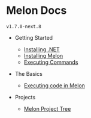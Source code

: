 # Melon Docs
`v1.7.0-next.8`

- Getting Started
  - [Installing .NET](https://github.com/MelonRuntime/Melon/blob/feat/docs/projects/melon-docs/getting-started/InstallingDotnetRuntime.md)
  - [Installing Melon](https://github.com/MelonRuntime/Melon/blob/feat/docs/projects/melon-docs/getting-started/InstallingMelonViaNpm.md)
  - [Executing Commands](https://github.com/MelonRuntime/Melon/blob/feat/docs/projects/melon-docs/getting-started/ExecutingCommands.md)

- The Basics
  - [Executing code in Melon](https://github.com/MelonRuntime/Melon/blob/feat/docs/projects/melon-docs/the-basics/ExecutingCode.md)

- Projects
  - [Melon Project Tree](https://github.com/MelonRuntime/Melon/blob/feat/docs/projects/melon-docs/projects/MelonProjectTree.md)
